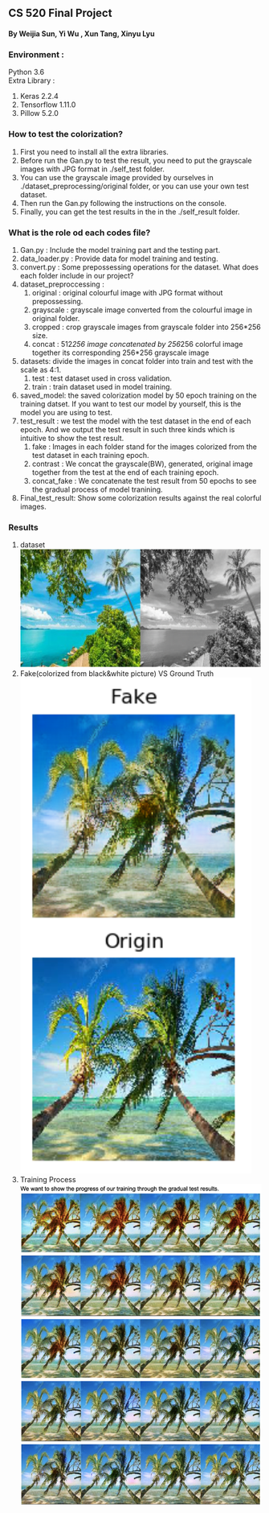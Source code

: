 ## CS 520 Final Project
#### By Weijia Sun, Yi Wu , Xun Tang, Xinyu Lyu 

### Environment :  
Python 3.6  
Extra Library : 
1. Keras 2.2.4
2. Tensorflow 1.11.0
3. Pillow 5.2.0

### How to test the colorization?
1. First you need to install all the extra libraries. 
2. Before run the Gan.py to test the result, you need to put the grayscale images with JPG format in ./self_test folder.
3. You can use the grayscale image provided by ourselves in ./dataset_preprocessing/original folder, or you can use your own test dataset.
4. Then run the Gan.py following the instructions on the console.
5. Finally, you can get the test results in the in the ./self_result folder.

### What is the role od each codes file?
1. Gan.py : Include the model training part and the testing part.
2. data_loader.py : Provide data for model training and testing.
3. convert.py : Some prepossessing operations for the dataset.
What does each folder include in our project?
1. dataset_preproccessing :
    1. original : original colourful image with JPG format without prepossessing.
    2. grayscale : grayscale image converted from the colourful image in original folder.
    3. cropped : crop grayscale images from grayscale folder into 256*256 size.
    4. concat : 512*256 image concatenated by 256*256 colorful image together its corresponding 256*256 grayscale image
2. datasets: divide the images in concat folder into train and test with the scale as 4:1.
    1. test : test dataset used in cross validation. 
    2. train : train dataset used in model training.
3. saved_model: the saved colorization model by 50 epoch training on the training datset. If you want to test our model by yourself, this is the model you are using to test. 
4. test_result : we test the model with the test dataset in the end of each epoch. And we output the test result in such three kinds which is intuitive to show the test result.
    1. fake : Images in each folder stand for the images colorized from the test dataset in each training epoch. 
    2. contrast : We concat the grayscale(BW), generated, original image together from the test at the end of each training epoch.
    3. concat_fake : We concatenate the test result from 50 epochs to see the gradual process of model tranining.
5. Final_test_result: Show some colorization results against the real colorful images.
### Results
1. dataset ![avatar](https://github.com/XinyuLyu/CS520_IntroToAI/blob/master/Assignment4/11.png)
2. Fake(colorized from black&white picture) VS Ground Truth ![avatar](https://github.com/XinyuLyu/CS520_IntroToAI/blob/master/Assignment4/22.png)
3. Training Process ![avatar](https://github.com/XinyuLyu/CS520_IntroToAI/blob/master/Assignment4/33.png)

